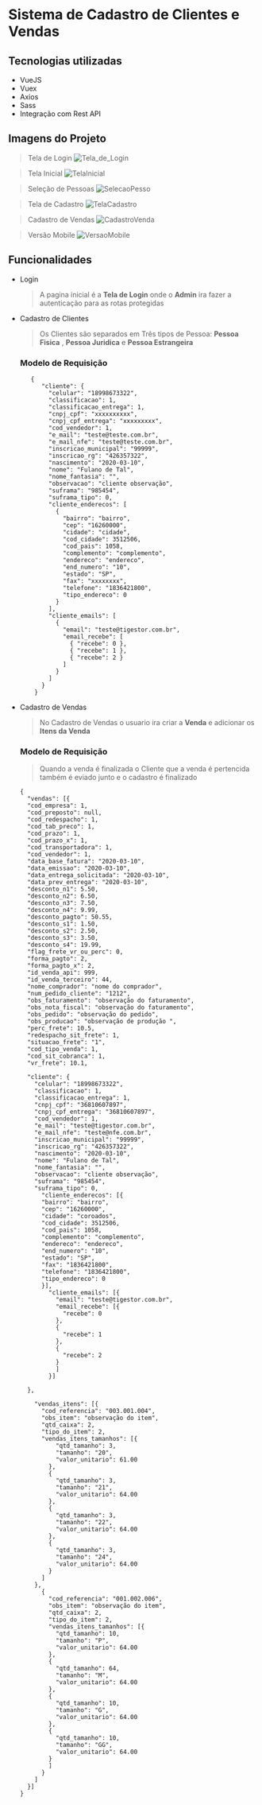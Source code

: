 # Sistema de Cadastro de Clientes e Vendas

## Tecnologias utilizadas
+ VueJS
+ Vuex
+ Axios
+ Sass
+ Integração com Rest API


## Imagens do Projeto

> Tela de Login
![Tela_de_Login](https://github.com/MarcoantonioCaldeira/Sistema-de-Cadastro-de-Clientes-e-Vendas/assets/88919003/8cafd1ef-80bf-4d05-ad32-b3abb30dda64)

> Tela Inicial
![TelaInicial](https://github.com/MarcoantonioCaldeira/Sistema-de-Cadastro-de-Clientes-e-Vendas/assets/88919003/9ce15b3e-49bd-4647-80d5-b5eba0338dff)

> Seleção de Pessoas
![SelecaoPesso](https://github.com/MarcoantonioCaldeira/Sistema-de-Cadastro-de-Clientes-e-Vendas/assets/88919003/b30c6352-48bc-4a0e-89f0-6ca09df991d8)

> Tela de Cadastro
![TelaCadastro](https://github.com/MarcoantonioCaldeira/Sistema-de-Cadastro-de-Clientes-e-Vendas/assets/88919003/a2c4f2fa-28e2-4813-99fa-ef0fcee4b66a)

> Cadastro de Vendas
![CadastroVenda](https://github.com/MarcoantonioCaldeira/Sistema-de-Cadastro-de-Clientes-e-Vendas/assets/88919003/d71700c9-8983-40b3-9db2-626572422879)

> Versão Mobile
![VersaoMobile](https://github.com/MarcoantonioCaldeira/Sistema-de-Cadastro-de-Clientes-e-Vendas/assets/88919003/b3f0f282-b4e9-48ce-8a29-e86645c2490c)



## Funcionalidades

+ Login
  > A pagina inicial é a **Tela de Login** onde o **Admin** ira fazer a autenticação para as rotas protegidas
+ Cadastro de Clientes
  > Os Clientes são separados em Três tipos de Pessoa: **Pessoa Fisica** , **Pessoa Juridica** e **Pessoa Estrangeira**

  ### Modelo de Requisição
     
  
  ```
     {
        "cliente": {
          "celular": "18998673322",
          "classificacao": 1,
          "classificacao_entrega": 1,
          "cnpj_cpf": "xxxxxxxxxx",
          "cnpj_cpf_entrega": "xxxxxxxxx",
          "cod_vendedor": 1,
          "e_mail": "teste@teste.com.br",
          "e_mail_nfe": "teste@teste.com.br",
          "inscricao_municipal": "99999",
          "inscricao_rg": "426357322",
          "nascimento": "2020-03-10",
          "nome": "Fulano de Tal",
          "nome_fantasia": "",
          "observacao": "cliente observação",
          "suframa": "985454",
          "suframa_tipo": 0,
          "cliente_enderecos": [
            {
              "bairro": "bairro",
              "cep": "16260000",
              "cidade": "cidade",
              "cod_cidade": 3512506,
              "cod_pais": 1058,
              "complemento": "complemento",
              "endereco": "endereco",
              "end_numero": "10",
              "estado": "SP",
              "fax": "xxxxxxxx",
              "telefone": "1836421800",
              "tipo_endereco": 0
            }
          ],
          "cliente_emails": [
            {
              "email": "teste@tigestor.com.br",
              "email_recebe": [
                { "recebe": 0 },
                { "recebe": 1 },
                { "recebe": 2 }
              ]
            }
          ]
        }
      }
  ```

       
+ Cadastro de Vendas
  > No Cadastro de Vendas o usuario ira criar a **Venda** e adicionar os **Itens da Venda**

  ### Modelo de Requisição
  > Quando a venda é finalizada o Cliente que a venda é pertencida também é eviado junto e o cadastro é finalizado

    ```
    {
      "vendas": [{
      "cod_empresa": 1,
      "cod_preposto": null,
      "cod_redespacho": 1,
      "cod_tab_preco": 1,
      "cod_prazo": 1,
      "cod_prazo_x": 1,
      "cod_transportadora": 1,
      "cod_vendedor": 1,
      "data_base_fatura": "2020-03-10",
      "data_emissao": "2020-03-10",
      "data_entrega_solicitada": "2020-03-10",
      "data_prev_entrega": "2020-03-10",
      "desconto_n1": 5.50,
      "desconto_n2": 6.50,
      "desconto_n3": 7.50,
      "desconto_n4": 9.99,
      "desconto_pagto": 50.55,
      "desconto_s1": 1.50,
      "desconto_s2": 2.50,
      "desconto_s3": 3.50,
      "desconto_s4": 19.99,
      "flag_frete_vr_ou_perc": 0,
      "forma_pagto": 2,
      "forma_pagto_x": 2,
      "id_venda_api": 999,
      "id_venda_terceiro": 44,
      "nome_comprador": "nome do comprador",
      "num_pedido_cliente": "1212",
      "obs_faturamento": "observação do faturamento",
      "obs_nota_fiscal": "observação do faturamento",
      "obs_pedido": "observação do pedido",
      "obs_producao": "observação de produção ",
      "perc_frete": 10.5,
      "redespacho_sit_frete": 1,
      "situacao_frete": "1",
      "cod_tipo_venda": 1,
      "cod_sit_cobranca": 1,
      "vr_frete": 10.1,
      
      "cliente": {
        "celular": "18998673322",
        "classificacao": 1,
        "classificacao_entrega": 1,
        "cnpj_cpf": "36810607897",
        "cnpj_cpf_entrega": "36810607897",
        "cod_vendedor": 1,
        "e_mail": "teste@tigestor.com.br",
        "e_mail_nfe": "teste@nfe.com.br",
        "inscricao_municipal": "99999",
        "inscricao_rg": "426357322",
        "nascimento": "2020-03-10",
        "nome": "Fulano de Tal",
        "nome_fantasia": "",
        "observacao": "cliente observação",
        "suframa": "985454",
        "suframa_tipo": 0,
          "cliente_enderecos": [{
          "bairro": "bairro",
          "cep": "16260000",
          "cidade": "coroados",
          "cod_cidade": 3512506,
          "cod_pais": 1058,
          "complemento": "complemento",
          "endereco": "endereco",
          "end_numero": "10",
          "estado": "SP",
          "fax": "1836421800",
          "telefone": "1836421800",
          "tipo_endereco": 0
          }],
            "cliente_emails": [{
              "email": "teste@tigestor.com.br",
              "email_recebe": [{
                "recebe": 0
              },
              {
                "recebe": 1
              },
              {
                "recebe": 2
              }
              ]
            }]
      	
      },
      	
        "vendas_itens": [{
          "cod_referencia": "003.001.004",
          "obs_item": "observação do item",
          "qtd_caixa": 2,
          "tipo_do_item": 2,
          "vendas_itens_tamanhos": [{
              "qtd_tamanho": 3,
              "tamanho": "20",
              "valor_unitario": 61.00
            },
            {
              "qtd_tamanho": 3,
              "tamanho": "21",
              "valor_unitario": 64.00
            },
            {
              "qtd_tamanho": 3,
              "tamanho": "22",
              "valor_unitario": 64.00
            },
            {
              "qtd_tamanho": 3,
              "tamanho": "24",
              "valor_unitario": 64.00
            }
          ]
        },
          {
            "cod_referencia": "001.002.006",
            "obs_item": "observação do item",
            "qtd_caixa": 2,
            "tipo_do_item": 2,
            "vendas_itens_tamanhos": [{
              "qtd_tamanho": 10,
              "tamanho": "P",
              "valor_unitario": 64.00
            },
            {
              "qtd_tamanho": 64,
              "tamanho": "M",
              "valor_unitario": 64.00
            },
            {
              "qtd_tamanho": 10,
              "tamanho": "G",
              "valor_unitario": 64.00
            },
            {
              "qtd_tamanho": 10,
              "tamanho": "GG",
              "valor_unitario": 64.00
            }
            ]
          }
        ]
      }]
    }
    ```





